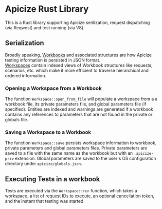 # Apicize Rust Library

This is a Rust library supporting Apicize serilization, request dispatching (via Reqwest) and test running (via V8).

## Serialization

Broadly speaking, [Workbooks](./src/workbook.rs) and associated structures are how Apicize testing information is persisted in JSON format.  
[Workspaces](./src/workspace.rs) contain indexed views of Workbook structures like requests, scenarios, etc. which make it more efficient
to traverse hierarchical and ordered information.  

### Opening a Workspace from a Workbook

The function `Workspace::open_from_file` will populate a workspace from a a workbook file, its private parameters file, and global
parameters file (if specified).  Entities are indexed and warnings are generated if a workbook contains any references to parameters
that are not found in the private or globals file.

### Saving a Workspace to a Workbook

The function `Workspace::save` persists workspace information to workbook, private parameters and global parameters files.  Private parameters
are saved to a file with the same name as the workbook but with an `.apicize-priv` extension.  Global parameters are saved to the 
user's OS configuration directory under `apicize/globals.json`.

## Executing Tests in a workbook

Tests are executed via the `Workspace::run` function, which takes a workspace, a list of request IDs to execute, an optional
cancellation token, and the instant that testing was started.